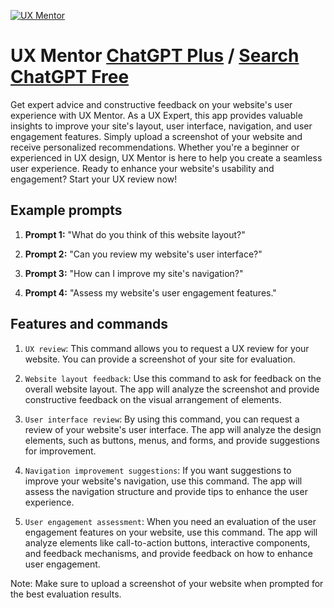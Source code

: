 
[![UX Mentor](https://files.oaiusercontent.com/file-zjhyXfe52ToQofkeiU5yNROF?se=2123-10-17T07%3A22%3A40Z&sp=r&sv=2021-08-06&sr=b&rscc=max-age%3D31536000%2C%20immutable&rscd=attachment%3B%20filename%3De843dc8f-92e1-4261-8a45-70df0b2a0c08.png&sig=gDtot8rkVKKPyK9TJgWnEsVX/quTT4YQplIH1zHnSiQ%3D)](https://chat.openai.com/g/g-7tRvlCIHg-ux-mentor)

# UX Mentor [ChatGPT Plus](https://chat.openai.com/g/g-7tRvlCIHg-ux-mentor) / [Search ChatGPT Free](https://gptcall.net/index.html#/?search=UX%20Mentor)

Get expert advice and constructive feedback on your website's user experience with UX Mentor. As a UX Expert, this app provides valuable insights to improve your site's layout, user interface, navigation, and user engagement features. Simply upload a screenshot of your website and receive personalized recommendations. Whether you're a beginner or experienced in UX design, UX Mentor is here to help you create a seamless user experience. Ready to enhance your website's usability and engagement? Start your UX review now!

## Example prompts

1. **Prompt 1:** "What do you think of this website layout?"

2. **Prompt 2:** "Can you review my website's user interface?"

3. **Prompt 3:** "How can I improve my site's navigation?"

4. **Prompt 4:** "Assess my website's user engagement features."

## Features and commands

1. `UX review`: This command allows you to request a UX review for your website. You can provide a screenshot of your site for evaluation.

2. `Website layout feedback`: Use this command to ask for feedback on the overall website layout. The app will analyze the screenshot and provide constructive feedback on the visual arrangement of elements.

3. `User interface review`: By using this command, you can request a review of your website's user interface. The app will analyze the design elements, such as buttons, menus, and forms, and provide suggestions for improvement.

4. `Navigation improvement suggestions`: If you want suggestions to improve your website's navigation, use this command. The app will assess the navigation structure and provide tips to enhance the user experience.

5. `User engagement assessment`: When you need an evaluation of the user engagement features on your website, use this command. The app will analyze elements like call-to-action buttons, interactive components, and feedback mechanisms, and provide feedback on how to enhance user engagement.

Note: Make sure to upload a screenshot of your website when prompted for the best evaluation results.


